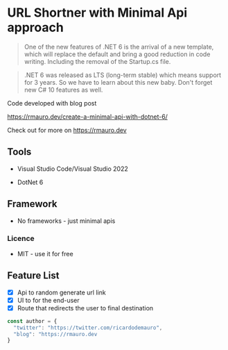 # URL Shortner with Minimal Api approach

> One of the new features of .NET 6 is the arrival of a new template, which will replace the default and bring a good reduction in code writing. Including the removal of the Startup.cs file.

> .NET 6 was released as LTS (long-term stable) which means support for 3 years. So we have to learn about this new baby. Don't forget new C# 10 features as well.

Code developed with blog post

https://rmauro.dev/create-a-minimal-api-with-dotnet-6/

Check out for more on https://rmauro.dev

## Tools ##

* Visual Studio Code/Visual Studio 2022

* DotNet 6

## Framework ##

* No frameworks - just minimal apis

### Licence ###

* MIT - use it for free

## Feature List ##

- [x] Api to random generate url link
- [x] UI to for the end-user
- [x] Route that redirects the user to final destination

```javascript
const author = {
  "twitter": "https://twitter.com/ricardodemauro",
  "blog": "https://rmauro.dev
}
```
